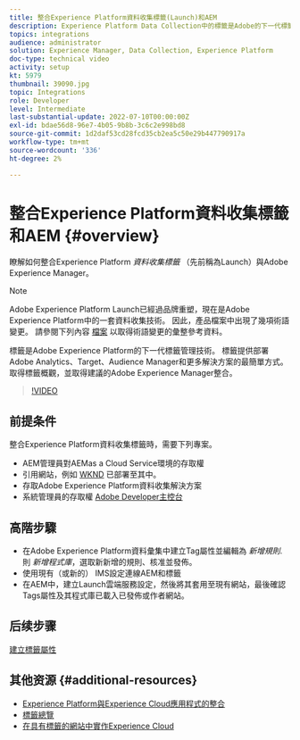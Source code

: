 ```yaml
---
title: 整合Experience Platform資料收集標籤(Launch)和AEM
description: Experience Platform Data Collection中的標籤是Adobe的下一代標籤管理解決方案，也是部署Adobe Analytics、Target、Audience Manager和更多解決方案的最佳方式。 取得標籤（先前稱為Launch）的概觀，以及與Adobe Experience Manager整合的建議。
topics: integrations
audience: administrator
solution: Experience Manager, Data Collection, Experience Platform
doc-type: technical video
activity: setup
kt: 5979
thumbnail: 39090.jpg
topic: Integrations
role: Developer
level: Intermediate
last-substantial-update: 2022-07-10T00:00:00Z
exl-id: bdae56d8-96e7-4b05-9b8b-3c6c2e998bd8
source-git-commit: 1d2daf53cd28fcd35cb2ea5c50e29b447790917a
workflow-type: tm+mt
source-wordcount: '336'
ht-degree: 2%

---
```


# 整合Experience Platform資料收集標籤和AEM {#overview}

瞭解如何整合Experience Platform _資料收集標籤_ （先前稱為Launch）與Adobe Experience Manager。

>[!NOTE]
>
>Adobe Experience Platform Launch已經過品牌重塑，現在是Adobe Experience Platform中的一套資料收集技術。 因此，產品檔案中出現了幾項術語變更。 請參閱下列內容 [檔案](https://experienceleague.adobe.com/docs/experience-platform/tags/term-updates.html) 以取得術語變更的彙整參考資料。


標籤是Adobe Experience Platform的下一代標籤管理技術。 標籤提供部署Adobe Analytics、Target、Audience Manager和更多解決方案的最簡單方式。 取得標籤概觀，並取得建議的Adobe Experience Manager整合。

>[!VIDEO](https://video.tv.adobe.com/v/3417061?quality=12&learn=on)


## 前提条件

整合Experience Platform資料收集標籤時，需要下列專案。

+ AEM管理員對AEMas a Cloud Service環境的存取權
+ 引用網站，例如 [WKND](https://github.com/adobe/aem-guides-wknd) 已部署至其中。
+ 存取Adobe Experience Platform資料收集解決方案
+ 系統管理員的存取權 [Adobe Developer主控台](https://developer.adobe.com/developer-console/)


## 高階步驟

+ 在Adobe Experience Platform資料彙集中建立Tag屬性並編輯為 _新增規則_. 則 _新增程式庫_，選取新新增的規則、核准並發佈。
+ 使用現有（或新的） IMS設定連線AEM和標籤
+ 在AEM中，建立Launch雲端服務設定，然後將其套用至現有網站，最後確認Tags屬性及其程式庫已載入已發佈或作者網站。

## 后续步骤

[建立標籤屬性](create-tag-property.md)

## 其他资源 {#additional-resources}

+ [Experience Platform與Experience Cloud應用程式的整合](https://experienceleague.adobe.com/docs/platform-learn/tutorials/intro-to-platform/integrations-with-experience-cloud-applications.html)
+ [標籤總覽](https://experienceleague.adobe.com/docs/experience-platform/tags/home.html)
+ [在具有標籤的網站中實作Experience Cloud](https://experienceleague.adobe.com/docs/platform-learn/implement-in-websites/overview.html)
